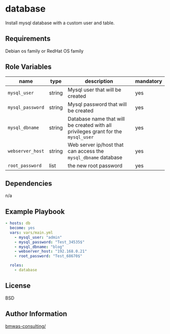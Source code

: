 database
=========

Install mysql database with a custom user and table.

Requirements
------------

Debian os family or RedHat OS family

Role Variables
--------------

| name                    | type   | description                                                                       | mandatory |
|-------------------------|--------|-----------------------------------------------------------------------------------|-----------|
| `mysql_user`            | string | Mysql user that will be created                                                   |   yes     |
| `mysql_password`        | string | Mysql password that will be created                                               |   yes     |
| `mysql_dbname`          | string | Database name that will be created with all privileges grant for the `mysql_user` |   yes     |
| `webserver_host`        | string | Web server ip/host that can access the `mysql_dbname` database                    |   yes     |
| `root_password`         | list   | the new root password                                                             |   yes     |

Dependencies
------------

n/a

Example Playbook
----------------

```yaml
- hosts: db
  become: yes
  vars: vars/main.yml
    - mysql_user: "admin"
    - mysql_password: "Test_34535$"
    - mysql_dbname: "blog"
    - webserver_host: "192.168.0.21"
    - root_password: "Test_68670$" 

  roles:
    - database
```

License
-------

BSD

Author Information
------------------

[bmwas-consulting/](bmwas-consulting/)

